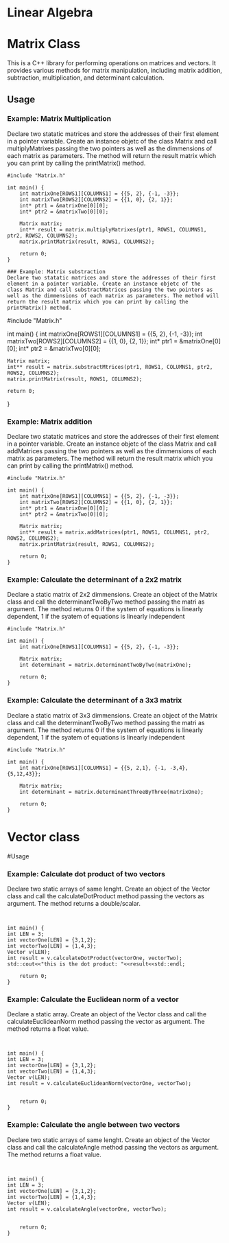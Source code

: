 # Linear Algebra
# Matrix Class

This is a C++ library for performing operations on matrices and vectors. It provides various methods for matrix manipulation, including matrix addition, subtraction, multiplication, and determinant calculation.

## Usage

### Example: Matrix Multiplication
Declare two statatic matrices and store the addresses of their first element in a pointer variable. Create an instance objetc of the 
class Matrix and call multiplyMatrixes passing the two pointers as well as the dimmensions of each matrix as parameters. The method will return the result matrix which you can print by calling the printMatrix() method.

```
#include "Matrix.h"

int main() {
    int matrixOne[ROWS1][COLUMNS1] = {{5, 2}, {-1, -3}};
    int matrixTwo[ROWS2][COLUMNS2] = {{1, 0}, {2, 1}};
    int* ptr1 = &matrixOne[0][0];
    int* ptr2 = &matrixTwo[0][0];

    Matrix matrix;
    int** result = matrix.multiplyMatrixes(ptr1, ROWS1, COLUMNS1, ptr2, ROWS2, COLUMNS2);
    matrix.printMatrix(result, ROWS1, COLUMNS2);

    return 0;
}

### Example: Matrix substraction 
Declare two statatic matrices and store the addresses of their first element in a pointer variable. Create an instance objetc of the 
class Matrix and call substractMatrices passing the two pointers as well as the dimmensions of each matrix as parameters. The method will return the result matrix which you can print by calling the printMatrix() method.

```
#include "Matrix.h"

int main() {
    int matrixOne[ROWS1][COLUMNS1] = {{5, 2}, {-1, -3}};
    int matrixTwo[ROWS2][COLUMNS2] = {{1, 0}, {2, 1}};
    int* ptr1 = &matrixOne[0][0];
    int* ptr2 = &matrixTwo[0][0];

    Matrix matrix;
    int** result = matrix.substractMtrices(ptr1, ROWS1, COLUMNS1, ptr2, ROWS2, COLUMNS2);
    matrix.printMatrix(result, ROWS1, COLUMNS2);

    return 0;
}
### Example: Matrix addition
Declare two statatic matrices and store the addresses of their first element in a pointer variable. Create an instance objetc of the 
class Matrix and call addMatrices passing the two pointers as well as the dimmensions of each matrix as parameters. The method will return the result matrix which you can print by calling the printMatrix() method.

```
#include "Matrix.h"

int main() {
    int matrixOne[ROWS1][COLUMNS1] = {{5, 2}, {-1, -3}};
    int matrixTwo[ROWS2][COLUMNS2] = {{1, 0}, {2, 1}};
    int* ptr1 = &matrixOne[0][0];
    int* ptr2 = &matrixTwo[0][0];

    Matrix matrix;
    int** result = matrix.addMatrices(ptr1, ROWS1, COLUMNS1, ptr2, ROWS2, COLUMNS2);
    matrix.printMatrix(result, ROWS1, COLUMNS2);

    return 0;
}
```
### Example: Calculate the determinant of a 2x2 matrix
Declare a static matrix of 2x2 dimmensions. Create an object of the Matrix class and call the determinantTwoByTwo method passing the matri as argument. The method returns 0 if the system of equations is linearly dependent, 1 if the syatem of equations is linearly independent

```
#include "Matrix.h"

int main() {
    int matrixOne[ROWS1][COLUMNS1] = {{5, 2}, {-1, -3}};
    
    Matrix matrix;
    int determinant = matrix.determinantTwoByTwo(matrixOne);
    
    return 0;
}
```
### Example: Calculate the determinant of a 3x3 matrix
Declare a static matrix of 3x3 dimmensions. Create an object of the Matrix class and call the determinantTwoByTwo method passing the matri as argument. The method returns 0 if the system of equations is linearly dependent, 1 if the syatem of equations is linearly independent

```
#include "Matrix.h"

int main() {
    int matrixOne[ROWS1][COLUMNS1] = {{5, 2,1}, {-1, -3,4}, {5,12,43}};
    
    Matrix matrix;
    int determinant = matrix.determinantThreeByThree(matrixOne);
    
    return 0;
}
```
# Vector class
#Usage

### Example: Calculate dot product of two vectors
Declare  two static arrays of same lenght. Create an object of the Vector class and call the calculateDotProduct method passing the vectors as argument. The method returns a double/scalar.

```


int main() {
int LEN = 3;
int vectorOne[LEN] = {3,1,2};
int vectorTwo[LEN] = {1,4,3};
Vector v(LEN);
int result = v.calculateDotProduct(vectorOne, vectorTwo);
std::cout<<"this is the dot product: "<<result<<std::endl;
    
    return 0;
}
```
### Example: Calculate the Euclidean norm of a vector
Declare  a static array. Create an object of the Vector class and call the calculateEuclideanNorm method passing the vector as argument. The method returns a float value.

```


int main() {
int LEN = 3;
int vectorOne[LEN] = {3,1,2};
int vectorTwo[LEN] = {1,4,3};
Vector v(LEN);
int result = v.calculateEuclideanNorm(vectorOne, vectorTwo);

    
    return 0;
}
```
### Example: Calculate the angle between two vectors
Declare  two static arrays of same lenght. Create an object of the Vector class and call the calculateAngle method passing the vectors as argument. The method returns a float value.

```


int main() {
int LEN = 3;
int vectorOne[LEN] = {3,1,2};
int vectorTwo[LEN] = {1,4,3};
Vector v(LEN);
int result = v.calculateAngle(vectorOne, vectorTwo);

    
    return 0;
}
```
